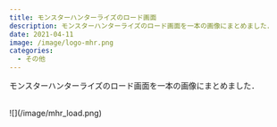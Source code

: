 ```yaml
---
title: モンスターハンターライズのロード画面
description: モンスターハンターライズのロード画面を一本の画像にまとめました．
date: 2021-04-11
image: /image/logo-mhr.png
categories: 
  - その他
---
```


モンスターハンターライズのロード画面を一本の画像にまとめました．<br>
<!-- more -->
<br>
![](/image/mhr_load.png)